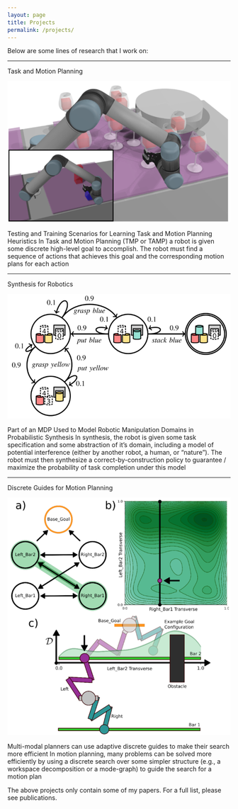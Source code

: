 ```yaml
---
layout: page
title: Projects
permalink: /projects/
---
```


Below are some lines of research that I work on:

---------------	

Task and Motion Planning

![Task and Motion Planning](/assets/tmp.png)

Testing and Training Scenarios for Learning Task and Motion Planning Heuristics
In Task and Motion Planning (TMP or TAMP) a robot is given some discrete high-level goal to accomplish. The robot must find a sequence of actions that achieves this goal and the corresponding motion plans for each action

---------------	

Synthesis for Robotics

![Synthesis for Robotics](/assets/synthesis.png)

Part of an MDP Used to Model Robotic Manipulation Domains in Probabilistic Synthesis
In synthesis, the robot is given some task specification and some abstraction of it’s domain, including a model of potential interference (either by another robot, a human, or “nature”). The robot must then synthesize a correct-by-construction policy to guarantee / maximize the probability of task completion under this model

---------------	

Discrete Guides for Motion Planning

![Discrete Guides for Motion Planning](/assets/discrete_guides.png)

Multi-modal planners can use adaptive discrete guides to make their search more efficient
In motion planning, many problems can be solved more efficiently by using a discrete search over some simpler structure (e.g., a workspace decomposition or a mode-graph) to guide the search for a motion plan

The above projects only contain some of my papers. For a full list, please see publications.
